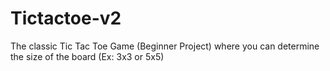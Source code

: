 # Tictactoe-v2
The classic Tic Tac Toe Game (Beginner Project) where you can determine the size of the board (Ex: 3x3 or 5x5)
